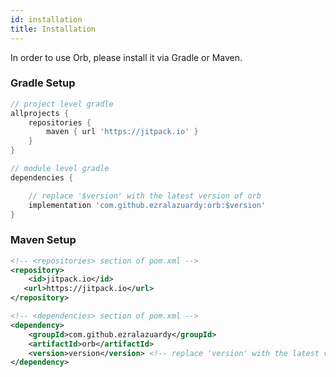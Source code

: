 ```yaml
---
id: installation
title: Installation
---
```


In order to use Orb, please install it via Gradle or Maven.

### Gradle Setup

```gradle
// project level gradle
allprojects {
    repositories {
        maven { url 'https://jitpack.io' }
    }
}
```

```gradle
// module level gradle
dependencies {

    // replace '$version' with the latest version of orb
    implementation 'com.github.ezralazuardy:orb:$version'
}
```

### Maven Setup

```xml
<!-- <repositories> section of pom.xml -->
<repository>
    <id>jitpack.io</id>
   <url>https://jitpack.io</url>
</repository>
```

```xml
<!-- <dependencies> section of pom.xml -->
<dependency>
    <groupId>com.github.ezralazuardy</groupId>
    <artifactId>orb</artifactId>
    <version>version</version> <!-- replace 'version' with the latest version of orb -->
</dependency>
```